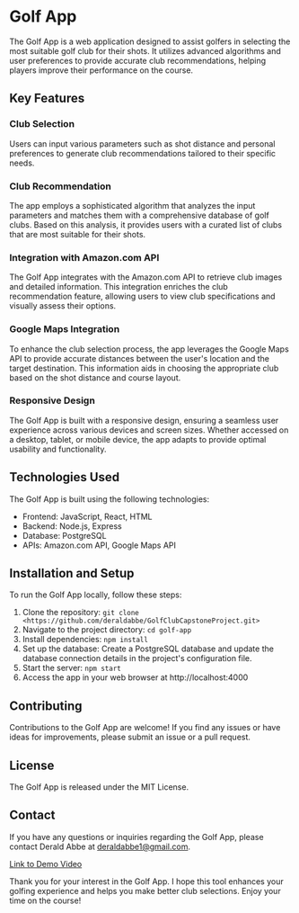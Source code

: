 # Golf App

The Golf App is a web application designed to assist golfers in selecting the most suitable golf club for their shots. It utilizes advanced algorithms and user preferences to provide accurate club recommendations, helping players improve their performance on the course.

## Key Features

### Club Selection

Users can input various parameters such as shot distance and personal preferences to generate club recommendations tailored to their specific needs.

### Club Recommendation

The app employs a sophisticated algorithm that analyzes the input parameters and matches them with a comprehensive database of golf clubs. Based on this analysis, it provides users with a curated list of clubs that are most suitable for their shots.

### Integration with Amazon.com API

The Golf App integrates with the Amazon.com API to retrieve club images and detailed information. This integration enriches the club recommendation feature, allowing users to view club specifications and visually assess their options.

### Google Maps Integration

To enhance the club selection process, the app leverages the Google Maps API to provide accurate distances between the user's location and the target destination. This information aids in choosing the appropriate club based on the shot distance and course layout.

### Responsive Design

The Golf App is built with a responsive design, ensuring a seamless user experience across various devices and screen sizes. Whether accessed on a desktop, tablet, or mobile device, the app adapts to provide optimal usability and functionality.

## Technologies Used

The Golf App is built using the following technologies:

- Frontend: JavaScript, React, HTML
- Backend: Node.js, Express
- Database: PostgreSQL
- APIs: Amazon.com API, Google Maps API

## Installation and Setup

To run the Golf App locally, follow these steps:

1. Clone the repository: `git clone <https://github.com/deraldabbe/GolfClubCapstoneProject.git>`
2. Navigate to the project directory: `cd golf-app`
3. Install dependencies: `npm install`
4. Set up the database: Create a PostgreSQL database and update the database connection details in the project's configuration file.
5. Start the server: `npm start`
6. Access the app in your web browser at http://localhost:4000

## Contributing

Contributions to the Golf App are welcome! If you find any issues or have ideas for improvements, please submit an issue or a pull request.

## License

The Golf App is released under the MIT License.

## Contact

If you have any questions or inquiries regarding the Golf App, please contact Derald Abbe at deraldabbe1@gmail.com.

[Link to Demo Video](https://youtu.be/kTdeEXBrKxA)

Thank you for your interest in the Golf App. I hope this tool enhances your golfing experience and helps you make better club selections. Enjoy your time on the course!
